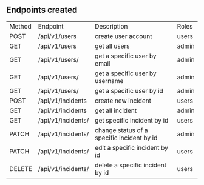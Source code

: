 <h2>Endpoints created</h2>
<table>
    <tr>
        <td>Method</td>
        <td>Endpoint</td>
        <td>Description</td>
        <td>Roles</td>
    </tr>
    <tr>
        <td>POST</td>
        <td>/api/v1/users</td>
        <td>create user account</td>
        <td>users</td>
    </tr>
    <tr>
     <td>GET</td>
        <td>/api/v1/users</td>
        <td>get all users</td>
        <td>admin</td>
    </tr>
    <tr>
     <td>GET</td>
        <td>/api/v1/users/<string: email></td>
        <td>get a specific user by email</td>
        <td>admin</td>
    </tr>
    <tr>
     <td>GET</td>
        <td>/api/v1/users/<string: username></td>
        <td>get a specific user by username</td>
        <td>admin</td>
    </tr>
     <tr>
     <td>GET</td>
        <td>/api/v1/users/<int: id></td>
        <td>get a specific user by id</td>
        <td>admin</td>
    </tr>
    <tr>
     <td>POST</td>
        <td>/api/v1/incidents</td>
        <td>create new incident</td>
        <td>users</td>
    </tr>
    <tr>
     <td>GET</td>
        <td>/api/v1/incidents</td>
        <td>get all incident</td>
        <td>admin</td>
    </tr>
    <tr>
     <td>GET</td>
        <td>/api/v1/incidents/<int: id></td>
        <td>get specific incident by id</td>
        <td>users</td>
    </tr>
    <tr>
     <td>PATCH</td>
        <td>/api/v1/incidents/<int: id></td>
        <td>change status of a specific incident by id</td>
        <td>admin</td>
    </tr>
    <tr>
     <td>PATCH</td>
        <td>/api/v1/incidents/<int: id></td>
        <td>edit a specific incident by id</td>
        <td>users</td>
    </tr>
    <tr>
     <td>DELETE</td>
        <td>/api/v1/incidents/<int: id></td>
        <td>delete a specific incident by id</td>
        <td>users</td>
    </tr>
</table>
